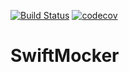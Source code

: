 [![Build Status](https://travis-ci.com/diti223/SwiftMocker.svg?branch=master)](https://travis-ci.com/diti223/SwiftMocker)
[![codecov](https://codecov.io/gh/diti223/SwiftMocker/branch/master/graph/badge.svg)](https://codecov.io/gh/diti223/SwiftMocker)
# SwiftMocker

